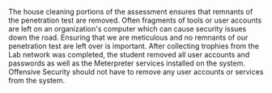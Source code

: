 The house cleaning portions of the assessment ensures that remnants of the penetration test are removed. Often fragments of tools or user accounts are left on an organization's computer which can cause security issues down the road. Ensuring that we are meticulous and no remnants of our penetration test are left over is important.
After collecting trophies from the Lab network was completed, the student removed all user accounts and passwords as well as the Meterpreter services installed on the system. Offensive Security should not have to remove any user accounts or services from the system.